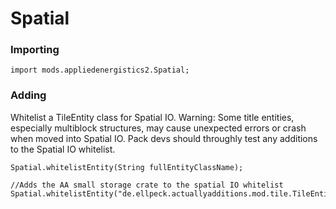 # Spatial

### Importing

    import mods.appliedenergistics2.Spatial;
    

### Adding

Whitelist a TileEntity class for Spatial IO. Warning: Some title entities, especially multiblock structures, may cause unexpected errors or crash when moved into Spatial IO. Pack devs should throughly test any additions to the Spatial IO whitelist.

    Spatial.whitelistEntity(String fullEntityClassName);
    
    //Adds the AA small storage crate to the spatial IO whitelist
    Spatial.whitelistEntity("de.ellpeck.actuallyadditions.mod.tile.TileEntityGiantChest");